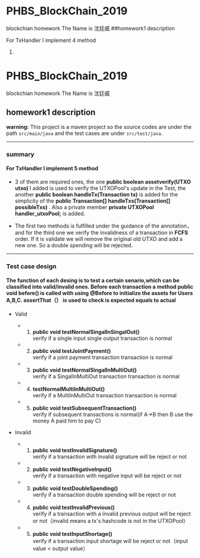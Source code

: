 # PHBS_BlockChain_2019
blockchian homework
The Name is 沈廷威
##homework1 description

For TxHandler I implement 4 method

1. 

# PHBS_BlockChain_2019
blockchian homework
The Name is 沈廷威

## homework1 description

**warning:** This project is a maven project so the source codes are under the path `src/main/java` and the test cases are under `src/test/java`.

---
### summary
#### For TxHandler I implement 5 method
- 3 of them are required ones, the one **public boolean assetverify(UTXO utxo)** I added is used to verify the UTXOPool's update in the Test, the another **public boolean handleTx(Transaction tx)**  is added for the simplicity of the **public Transaction[] handleTxs(Transaction[] possibleTxs)** . Also a private member **private UTXOPool handler_utxoPool;** is added.


- The first two methods is fulfilled under the guidance of the annotation，and for the third one we verify the invalidness of a transaction in **FCFS** order. If it is validate we will remove the original old UTXO and add a new one. So a double spending will be rejected.

---
### Test case design

#### The function of each desing is to test a certain senario,which can be classified into valid/invalid ones. Before each transaction a method **public void before()** is called with using @Before to initialize the assets for Users A,B,C.     assertThat（） is used to check is expected equals to actual


+ Valid
    + 1. **public void testNormalSingalInSingalOut()**  
    verify if a single input single output transaction is normal
    + 2. **public void testJointPayment()**  
    verify if a joint payment transaction transaction is normal
    + 3. **public void testNormalSingalInMultiOut()**  
    verify if a SingalInMultiOut transaction transaction is normal
    + 4. **testNormalMultiInMultiOut()**  
    verify if a MultiInMultiOut transaction transaction is normal
    + 5. **public void testSubsequentTransaction()**  
    verify if subsequent transactions is normal(if A->B then B use the money A paid him to pay C)

+ Invalid
    + 1. **public void testInvalidSignature()**  
    verify if a transaction with invalid signature will be reject or not
    + 2. **public void testNegativeInput()**  
    verify if a transaction with negative input will be reject or not
    + 3. **public void testDoubleSpending()**  
    verify if a transaction double spending will be reject or not
    + 4. **public void testInvalidPrevious()**  
    verify if a transaction with a invalid previous output will be reject or not（invalid means a tx's hashcode is not in the UTXOPool）
    + 5.  **public void testInputShortage()**  
    verify if a transaction input shortage will be reject or not（input value < output value）
    
    
    
